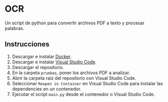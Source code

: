 # OCR
Un script de python para convertir archivos PDF a texto y procesar palabras.

## Instrucciones
1. Descargar e instalar [Docker](https://www.docker.com/products/docker-desktop/).
2. Descargar e instalar [Visual Studio Code](https://code.visualstudio.com/Download).
3. Descargar el repositorio.
4. En la carpeta `pruebas`, poner los archivos PDF a analizar.
5. Abrir la carpeta raiz del repositorio con Visual Studio Code.
6. Seleccionar `Reopen in Container` en Visual Studio Code para instalar las dependencies en un contenedor.
7. Ejecutar el script `main.py` desde el contenedor o Visual Studio Code.